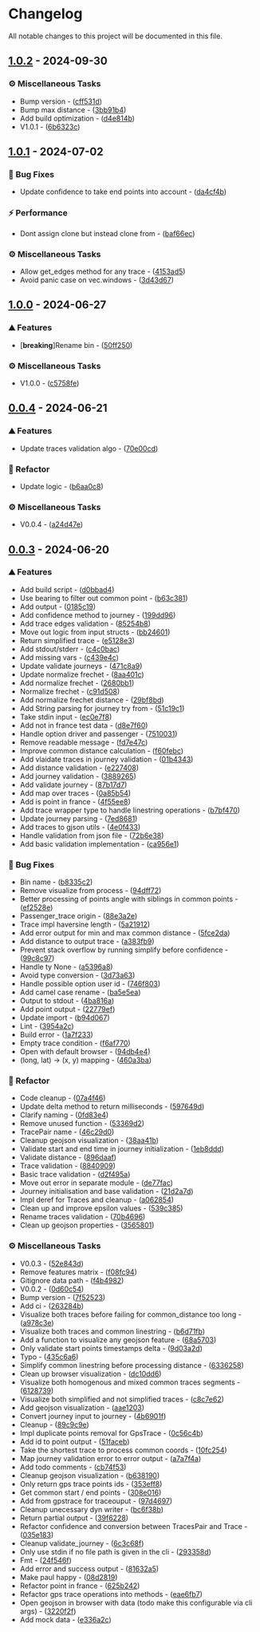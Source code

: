 # Changelog

All notable changes to this project will be documented in this file.

## [1.0.2](https://github.com/nivalis-studio/fc_journey_validation/compare/v1.0.1..v1.0.2) - 2024-09-30

### ⚙️ Miscellaneous Tasks

- Bump version - ([cff531d](https://github.com/nivalis-studio/fc_journey_validation/commit/cff531d51318db302d2b86352968ce09ec442965))
- Bump max distance - ([3bb91b4](https://github.com/nivalis-studio/fc_journey_validation/commit/3bb91b4196f3e4f52b426625629734f56d5a2274))
- Add build optimization - ([d4e814b](https://github.com/nivalis-studio/fc_journey_validation/commit/d4e814bfd4238f1fee19753a9ec7fe76eefd5e76))
- V1.0.1 - ([6b6323c](https://github.com/nivalis-studio/fc_journey_validation/commit/6b6323c99d19b7ccdb304c642ecf874b04d0a5e1))

## [1.0.1](https://github.com/nivalis-studio/fc_journey_validation/compare/v1.0.0..v1.0.1) - 2024-07-02

### 🐛 Bug Fixes

- Update confidence to take end points into account - ([da4cf4b](https://github.com/nivalis-studio/fc_journey_validation/commit/da4cf4bb70377417673cbd760614de5a0cbae3f6))

### ⚡ Performance

- Dont assign clone but instead clone from - ([baf66ec](https://github.com/nivalis-studio/fc_journey_validation/commit/baf66ecd64c1b365762995d037f91f40f5773900))

### ⚙️ Miscellaneous Tasks

- Allow get_edges method for any trace - ([4153ad5](https://github.com/nivalis-studio/fc_journey_validation/commit/4153ad536a8331cd42b216eaaf26efdd1d8332fc))
- Avoid panic case on vec.windows - ([3d43d67](https://github.com/nivalis-studio/fc_journey_validation/commit/3d43d6785643e78b676a6ba63b67bb4d8dca8a19))

## [1.0.0](https://github.com/nivalis-studio/fc_journey_validation/compare/v0.0.4..v1.0.0) - 2024-06-27

### ⛰️ Features

- [**breaking**]Rename bin - ([50ff250](https://github.com/nivalis-studio/fc_journey_validation/commit/50ff25021ff81410900939d0b612352e8a57941c))

### ⚙️ Miscellaneous Tasks

- V1.0.0 - ([c5758fe](https://github.com/nivalis-studio/fc_journey_validation/commit/c5758fefe3f45d395bd172c1a0479db3f9d1e05d))

## [0.0.4](https://github.com/nivalis-studio/fc_journey_validation/compare/v0.0.3..v0.0.4) - 2024-06-21

### ⛰️ Features

- Update traces validation algo - ([70e00cd](https://github.com/nivalis-studio/fc_journey_validation/commit/70e00cd03feb0f01dd6bae2a8158b93523afc301))

### 🚜 Refactor

- Update logic - ([b6aa0c8](https://github.com/nivalis-studio/fc_journey_validation/commit/b6aa0c84805ae80e368d3c7707094f73e25d3c37))

### ⚙️ Miscellaneous Tasks

- V0.0.4 - ([a24d47e](https://github.com/nivalis-studio/fc_journey_validation/commit/a24d47e017d5d540e6c736ffe01674507c60a5e3))

## [0.0.3](https://github.com/nivalis-studio/fc_journey_validation/compare/v0.0.2..v0.0.3) - 2024-06-20

### ⛰️ Features

- Add build script - ([d0bbad4](https://github.com/nivalis-studio/fc_journey_validation/commit/d0bbad41733b61841749750f3b8714ccb5249222))
- Use bearing to filter out common point - ([b63c381](https://github.com/nivalis-studio/fc_journey_validation/commit/b63c3814ff52f27d529b890986bd262f57df03fe))
- Add output - ([0185c19](https://github.com/nivalis-studio/fc_journey_validation/commit/0185c196e0f4bf7321076e3df7a9ae062db474c5))
- Add confidence method to journey - ([199dd96](https://github.com/nivalis-studio/fc_journey_validation/commit/199dd96b4d55b2bb58e35f69841d05ef65d618c6))
- Add trace edges validation - ([85254b8](https://github.com/nivalis-studio/fc_journey_validation/commit/85254b8ab836944946e1f71963325d9283c078eb))
- Move out logic from input structs - ([bb24601](https://github.com/nivalis-studio/fc_journey_validation/commit/bb2460125df785475efa6ea76861dbcc29a24383))
- Return simplified trace - ([e5128e3](https://github.com/nivalis-studio/fc_journey_validation/commit/e5128e388a97ca1464d56bc2e7c93eaf28070062))
- Add stdout/stderr - ([c4c0bac](https://github.com/nivalis-studio/fc_journey_validation/commit/c4c0bac8e4fa13768cb3b11ee050a84ff2ba2c5d))
- Add missing vars - ([c439e4c](https://github.com/nivalis-studio/fc_journey_validation/commit/c439e4c5da086c5a737b730655fe312b15cfd6ca))
- Update validate journeys - ([471c8a9](https://github.com/nivalis-studio/fc_journey_validation/commit/471c8a9410fde54b24cd52cd3b268e90f6ff6476))
- Update normalize frechet - ([8aa401c](https://github.com/nivalis-studio/fc_journey_validation/commit/8aa401c3ddbdd90a94d9577be3926cc2263c2dcf))
- Add normalize frechet - ([2680bb1](https://github.com/nivalis-studio/fc_journey_validation/commit/2680bb1ca3f5ae9bceda2187bac9e86ccf2a1aec))
- Normalize frechet - ([c91d508](https://github.com/nivalis-studio/fc_journey_validation/commit/c91d508aed7ba57b044004b8cd31710b98fb0661))
- Add normalize frechet distance - ([29bf8bd](https://github.com/nivalis-studio/fc_journey_validation/commit/29bf8bd09a078ca967de5a6ad942bb74060e4716))
- Add String parsing for journey try from - ([51c19c1](https://github.com/nivalis-studio/fc_journey_validation/commit/51c19c11d7c81a50cf68b0ee894624c3f461741c))
- Take stdin input - ([ec0e7f8](https://github.com/nivalis-studio/fc_journey_validation/commit/ec0e7f81250311aca817bab6d8b5437803d0438f))
- Add not in france test data - ([d8e7f60](https://github.com/nivalis-studio/fc_journey_validation/commit/d8e7f60ca2a538163411d78c455eb238a54b4b65))
- Handle option driver and passenger - ([7510031](https://github.com/nivalis-studio/fc_journey_validation/commit/751003120204d4826a32473ba2a575ee7bc6a45f))
- Remove readable message - ([fd7e47c](https://github.com/nivalis-studio/fc_journey_validation/commit/fd7e47cff108397ad2627a188c1c4deb3af5b581))
- Improve common distance calculation - ([f60febc](https://github.com/nivalis-studio/fc_journey_validation/commit/f60febc17c96ea3f637fac8ba14f2aa3eadff69b))
- Add vlaidate traces in journey validation - ([01b4343](https://github.com/nivalis-studio/fc_journey_validation/commit/01b4343367e692e880f29d623410c9751dcb34a5))
- Add distance validation - ([e227408](https://github.com/nivalis-studio/fc_journey_validation/commit/e227408c797d93e5f4e6f2713ed2ad245ae44ad6))
- Add journey validation - ([3889265](https://github.com/nivalis-studio/fc_journey_validation/commit/388926580c1f5fbf5f44744984a5d05f444cfedd))
- Add validate journey - ([87b17d7](https://github.com/nivalis-studio/fc_journey_validation/commit/87b17d713f4dde0949e838b2c8b70ea8a3cea4ae))
- Add map over traces - ([0a85b54](https://github.com/nivalis-studio/fc_journey_validation/commit/0a85b54ae6d6b30dc495fd339da861d4c25b5132))
- Add is point in france - ([4f55ee8](https://github.com/nivalis-studio/fc_journey_validation/commit/4f55ee834a97cd81fd4cddebeaba5a41d301eb82))
- Add trace wrapper type to handle linestring operations - ([b7bf470](https://github.com/nivalis-studio/fc_journey_validation/commit/b7bf470c330a26be1da1e468bbf99f12af831413))
- Update journey parsing - ([7ed8681](https://github.com/nivalis-studio/fc_journey_validation/commit/7ed868155ae496323ae9aec82e2948a2ede1a2d3))
- Add traces to gjson utils - ([4e0f433](https://github.com/nivalis-studio/fc_journey_validation/commit/4e0f433134656b4888bd9a06abb175b19d39c95d))
- Handle validation from json file - ([72b6e38](https://github.com/nivalis-studio/fc_journey_validation/commit/72b6e3847647653461fda0909705d49167f9dfe1))
- Add basic validation implementation - ([ca956e1](https://github.com/nivalis-studio/fc_journey_validation/commit/ca956e1774197c32a4b9c5bea8c43366df4b3f61))

### 🐛 Bug Fixes

- Bin name - ([b8335c2](https://github.com/nivalis-studio/fc_journey_validation/commit/b8335c2c07cc9c6b281e961bbbc20eb1bbe25e45))
- Remove visualize from process - ([94dff72](https://github.com/nivalis-studio/fc_journey_validation/commit/94dff72266c8a1faf0b3688cc5207966dc2c9c06))
- Better processing of points angle with siblings in common points - ([ef2528e](https://github.com/nivalis-studio/fc_journey_validation/commit/ef2528e05bc603740ba2ecad5c6f4e787b06f6e7))
- Passenger_trace origin - ([88e3a2e](https://github.com/nivalis-studio/fc_journey_validation/commit/88e3a2e5e82b2f902f0065bfc7a9d75f14a7b39c))
- Trace impl haversine length - ([5a21912](https://github.com/nivalis-studio/fc_journey_validation/commit/5a219121bc8d0cead9427cf89d4fb6cff808c616))
- Add error output for min and max common distance - ([5fce2da](https://github.com/nivalis-studio/fc_journey_validation/commit/5fce2dab95fba3412971321e80ddf966667e67de))
- Add distance to output trace - ([a383fb9](https://github.com/nivalis-studio/fc_journey_validation/commit/a383fb961617074fd69b66f521ec542971c8581f))
- Prevent stack overflow by running simplify before confidence - ([99c8c97](https://github.com/nivalis-studio/fc_journey_validation/commit/99c8c97d9ac6323e24bb9a8d19c958401bce947c))
- Handle ty None - ([a5396a8](https://github.com/nivalis-studio/fc_journey_validation/commit/a5396a8bad34985335fc2c53ac17285586f072ad))
- Avoid type conversion - ([3d73a63](https://github.com/nivalis-studio/fc_journey_validation/commit/3d73a63a22f468a1291cf26ca378b0d01facfd9c))
- Handle possible option user id - ([746f803](https://github.com/nivalis-studio/fc_journey_validation/commit/746f803ff7079968a2acd7710e031ac5306a8cf2))
- Add camel case rename - ([ba5e5ea](https://github.com/nivalis-studio/fc_journey_validation/commit/ba5e5ea4dc108d4beb37d8a79e8dadad32248950))
- Output to stdout - ([4ba816a](https://github.com/nivalis-studio/fc_journey_validation/commit/4ba816a5293d7a5009ebdb293f597400b935d792))
- Add point output - ([22779ef](https://github.com/nivalis-studio/fc_journey_validation/commit/22779ef700ee4451c34ba9018bba354338dfd3d2))
- Update import - ([b94d067](https://github.com/nivalis-studio/fc_journey_validation/commit/b94d067691e33e591bbe8db36dbdc1b19585c46c))
- Lint - ([3954a2c](https://github.com/nivalis-studio/fc_journey_validation/commit/3954a2c7be9c565efb1247f989f93eb1dccc8bad))
- Build error - ([1a7f233](https://github.com/nivalis-studio/fc_journey_validation/commit/1a7f233557a686e059fdea0ec7b893323d68f754))
- Empty trace condition - ([f6af770](https://github.com/nivalis-studio/fc_journey_validation/commit/f6af7703b2e47191e14cf82d7319b3f544077077))
- Open with default browser - ([94db4e4](https://github.com/nivalis-studio/fc_journey_validation/commit/94db4e4886793ffd94b49b5dd4832f97aa55645e))
- (long, lat) -> (x, y) mapping - ([460a3ba](https://github.com/nivalis-studio/fc_journey_validation/commit/460a3bade60c9573b98f8b401bf70a560f3ea1c0))

### 🚜 Refactor

- Code cleanup - ([07a4f46](https://github.com/nivalis-studio/fc_journey_validation/commit/07a4f46b668087a12867c2540771e70924495179))
- Update delta method to return milliseconds - ([597649d](https://github.com/nivalis-studio/fc_journey_validation/commit/597649d27c68c9cdc8824c29fee523398d715187))
- Clarify naming - ([0fd83e4](https://github.com/nivalis-studio/fc_journey_validation/commit/0fd83e433088589ddd6360655774b02748f67b7b))
- Remove unused function - ([53369d2](https://github.com/nivalis-studio/fc_journey_validation/commit/53369d27936cd2ea15ad5c80c68b8b84d32f7ab3))
- TracePair name - ([46c29d0](https://github.com/nivalis-studio/fc_journey_validation/commit/46c29d030aa3e03e392c0696b83238378a6fedf9))
- Cleanup geojson visualization - ([38aa41b](https://github.com/nivalis-studio/fc_journey_validation/commit/38aa41b5da152558e1a2e2eda691a8fb08d355dc))
- Validate start and end time in journey initialization - ([1eb8ddd](https://github.com/nivalis-studio/fc_journey_validation/commit/1eb8ddd8534824af925d5862b5e93833e2c91b90))
- Validate distance - ([896daaf](https://github.com/nivalis-studio/fc_journey_validation/commit/896daaf2d208010231392f03be7384cf81225d41))
- Trace validation - ([8840909](https://github.com/nivalis-studio/fc_journey_validation/commit/884090965398d664d6065ae6e4217dff03c41eb9))
- Basic trace validation - ([d2f495a](https://github.com/nivalis-studio/fc_journey_validation/commit/d2f495a08410e30184c57c63676eafe7aecbf1c2))
- Move out error in separate module - ([de77fac](https://github.com/nivalis-studio/fc_journey_validation/commit/de77fac2d544d1a6cb194ad4122378793203c95b))
- Journey initialisation and base validation - ([21d2a7d](https://github.com/nivalis-studio/fc_journey_validation/commit/21d2a7d919617781a66c3489760608ed8aa9f3d6))
- Impl deref for Traces and cleanup - ([a062854](https://github.com/nivalis-studio/fc_journey_validation/commit/a06285442fc4848e98357b89e13b3f0d2f635c2d))
- Clean up and improve epsilon values - ([539c385](https://github.com/nivalis-studio/fc_journey_validation/commit/539c3859c1cd49f81dafea8364dafd4b71399316))
- Rename traces validation - ([70b4696](https://github.com/nivalis-studio/fc_journey_validation/commit/70b46961e0d563436f7b17bc8a4766e1318c8195))
- Clean up geojson properties - ([3565801](https://github.com/nivalis-studio/fc_journey_validation/commit/356580140a70dea5caf557bad48b280ee5ebe610))

### ⚙️ Miscellaneous Tasks

- V0.0.3 - ([52e843d](https://github.com/nivalis-studio/fc_journey_validation/commit/52e843d6ff04ca5ad48cb03f7da0473e605a53a7))
- Remove features matrix - ([f08fc94](https://github.com/nivalis-studio/fc_journey_validation/commit/f08fc9489fc04a1b0608203c40f8be3c4a796357))
- Gitignore data path - ([f4b4982](https://github.com/nivalis-studio/fc_journey_validation/commit/f4b4982cc65a0ca5d4174f191a8eaebe4ff71b83))
- V0.0.2 - ([0d60c54](https://github.com/nivalis-studio/fc_journey_validation/commit/0d60c54ced5c14e7152d91d5e0d895d149fae683))
- Bump version - ([7f52523](https://github.com/nivalis-studio/fc_journey_validation/commit/7f525230076eb355390c6daaddf5e3a48b2dfae3))
- Add ci - ([263284b](https://github.com/nivalis-studio/fc_journey_validation/commit/263284b38770bddec292b96a50ed1d5d5cdc5c3b))
- Visualize both traces before failing for common_distance too long - ([a978c3e](https://github.com/nivalis-studio/fc_journey_validation/commit/a978c3e9428399f2984037e45f1109987aba20f5))
- Visualize both traces and common linestring - ([b6d71fb](https://github.com/nivalis-studio/fc_journey_validation/commit/b6d71fb85207634f447ef2c19e5664df5fd616cf))
- Add a function to visualize any geojson feature - ([68a5703](https://github.com/nivalis-studio/fc_journey_validation/commit/68a57036d751a38a2b037e2b6aae752f23f189df))
- Only validate start points timestamps delta - ([9d03a2d](https://github.com/nivalis-studio/fc_journey_validation/commit/9d03a2dfd85a234e0d66d4150ff03a03093cac0b))
- Typo - ([435c6a6](https://github.com/nivalis-studio/fc_journey_validation/commit/435c6a673cd7f26e32f749354c5e48e23e0fba9b))
- Simplify common linestring before processing distance - ([6336258](https://github.com/nivalis-studio/fc_journey_validation/commit/6336258f47179bf8dd40e6f44d7df27618465fb0))
- Clean up browser visualization - ([dc10dd6](https://github.com/nivalis-studio/fc_journey_validation/commit/dc10dd6b087ab04fd5f258890369590657f578c3))
- Visualize both homogenous and mixed common traces segments - ([6128739](https://github.com/nivalis-studio/fc_journey_validation/commit/61287395b464be384b1d3e5bfd7cbd54732c0d65))
- Visualize both simplified and not simplified traces - ([c8c7e62](https://github.com/nivalis-studio/fc_journey_validation/commit/c8c7e623aa183323c2ffdcaa1de64a9237e59915))
- Add geojson visualization - ([aae1203](https://github.com/nivalis-studio/fc_journey_validation/commit/aae1203f3ca61ded9a7b143b379a153d08d99676))
- Convert journey input to journey - ([4b6901f](https://github.com/nivalis-studio/fc_journey_validation/commit/4b6901f2c2f766d60a4e5c89a9b7fcbcd1a0d54d))
- Cleanup - ([89c9c9e](https://github.com/nivalis-studio/fc_journey_validation/commit/89c9c9e785d1780633aae9aef996a00053296fa8))
- Impl duplicate points removal for GpsTrace - ([0c56c4b](https://github.com/nivalis-studio/fc_journey_validation/commit/0c56c4b3bc1e698ace60893b4c636e7d5b9fc824))
- Add id to point output - ([51faceb](https://github.com/nivalis-studio/fc_journey_validation/commit/51facebb6bc92025263f9f0b1e9d879159a97f80))
- Take the shortest trace to process common coords - ([10fc254](https://github.com/nivalis-studio/fc_journey_validation/commit/10fc25463ca6ab66a56cacca62863ec349dfae7b))
- Map journey validation error to error output - ([a7a7f4a](https://github.com/nivalis-studio/fc_journey_validation/commit/a7a7f4a36bdf9228252bc866f369288661f7f322))
- Add todo comments - ([cb74f53](https://github.com/nivalis-studio/fc_journey_validation/commit/cb74f53d203759e706c178d922568fede4985d1a))
- Cleanup geojson visualization - ([b638190](https://github.com/nivalis-studio/fc_journey_validation/commit/b638190b8fa28b4396616207c06a11ce2fc1a850))
- Only return gps trace points ids - ([353eff8](https://github.com/nivalis-studio/fc_journey_validation/commit/353eff8e553e170e467f017f6be1fc982cb01331))
- Get common start / end points - ([308e016](https://github.com/nivalis-studio/fc_journey_validation/commit/308e0167304532c7edd885273d1dfd6e96993d84))
- Add from gpstrace for traceouput - ([97d4697](https://github.com/nivalis-studio/fc_journey_validation/commit/97d4697508303fe23a69f29109e4a93bdf99cc9a))
- Cleanup unecessary dyn writer - ([bc6f38b](https://github.com/nivalis-studio/fc_journey_validation/commit/bc6f38b726ea59452aae40752da3867318254203))
- Return partial output - ([39f6228](https://github.com/nivalis-studio/fc_journey_validation/commit/39f6228592a1d18062effadd6e268cfc924563b9))
- Refactor confidence and conversion between TracesPair and Trace - ([035e183](https://github.com/nivalis-studio/fc_journey_validation/commit/035e183fb495958cca6dbfb29dbba4b31018f43f))
- Cleanup validate_journey - ([6c3c68f](https://github.com/nivalis-studio/fc_journey_validation/commit/6c3c68f48f22b4c78de25b24538fa7d822df26b3))
- Only use stdin if no file path is given in the cli - ([293358d](https://github.com/nivalis-studio/fc_journey_validation/commit/293358d557125b07cb7cd4514f6336c16d34ffaf))
- Fmt - ([24f546f](https://github.com/nivalis-studio/fc_journey_validation/commit/24f546f285143d02753cc99bb6000b47a1656e53))
- Add error and success output - ([81632a5](https://github.com/nivalis-studio/fc_journey_validation/commit/81632a5b90455ad21bee6dc73f5ce7c87966bdbd))
- Make paul happy - ([08d2819](https://github.com/nivalis-studio/fc_journey_validation/commit/08d281983c02f508b0fa4aa35cfca86a7ead2308))
- Refactor point in france - ([625b242](https://github.com/nivalis-studio/fc_journey_validation/commit/625b242f8d8880b1a69ae7da4d31cba6857218c1))
- Refactor gps trace operations into methods - ([eae6fb7](https://github.com/nivalis-studio/fc_journey_validation/commit/eae6fb77add5355e2501fd3868b23f74ce760270))
- Open geojson in browser with data (todo make this configurable via cli args) - ([3220f2f](https://github.com/nivalis-studio/fc_journey_validation/commit/3220f2f24e36c0870166da6530bec34b842ccf77))
- Add mock data - ([e336a2c](https://github.com/nivalis-studio/fc_journey_validation/commit/e336a2cd11fad802ce5763b5ba06f4951ec84e6f))

